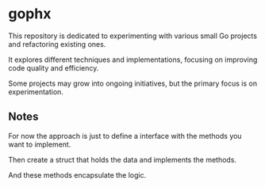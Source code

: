 # gophx

This repository is dedicated to experimenting with various small Go projects and refactoring existing ones.

It explores different techniques and implementations, focusing on improving code quality and efficiency.

Some projects may grow into ongoing initiatives, but the primary focus is on experimentation.

## Notes

For now the approach is just to define a interface with the methods you want to implement.

Then create a struct that holds the data and implements the methods.

And these methods encapsulate the logic.
